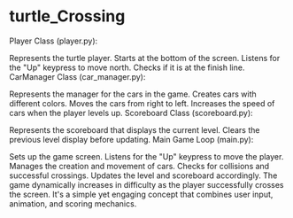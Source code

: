 # turtle_Crossing
Player Class (player.py):

Represents the turtle player.
Starts at the bottom of the screen.
Listens for the "Up" keypress to move north.
Checks if it is at the finish line.
CarManager Class (car_manager.py):

Represents the manager for the cars in the game.
Creates cars with different colors.
Moves the cars from right to left.
Increases the speed of cars when the player levels up.
Scoreboard Class (scoreboard.py):

Represents the scoreboard that displays the current level.
Clears the previous level display before updating.
Main Game Loop (main.py):

Sets up the game screen.
Listens for the "Up" keypress to move the player.
Manages the creation and movement of cars.
Checks for collisions and successful crossings.
Updates the level and scoreboard accordingly.
The game dynamically increases in difficulty as the player successfully crosses the screen. It's a simple yet engaging concept that combines user input, animation, and scoring mechanics.
